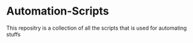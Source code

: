 # Automation-Scripts
This repositry is a collection of all the scripts that is used for automating stuffs
